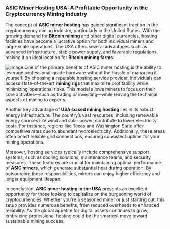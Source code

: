 ### ASIC Miner Hosting USA: A Profitable Opportunity in the Cryptocurrency Mining Industry

The concept of **ASIC miner hosting** has gained significant traction in the cryptocurrency mining industry, particularly in the United States. With the growing demand for **Bitcoin mining** and other digital currencies, hosting facilities have become a lucrative option for both individual miners and large-scale operations. The USA offers several advantages such as advanced infrastructure, stable power supply, and favorable regulations, making it an ideal location for **Bitcoin mining farms**.


![Image](https://github.com/user-attachments/assets/b8266eee-691e-4ee1-99ef-bfa10d234fd4)
One of the primary benefits of ASIC miner hosting is the ability to leverage professional-grade hardware without the hassle of managing it yourself. By choosing a reputable hosting service provider, individuals can access state-of-the-art **mining rigs** that maximize profitability while minimizing operational risks. This model allows miners to focus on their core activities—such as trading or investing—while leaving the technical aspects of mining to experts.

Another key advantage of **USA-based mining hosting** lies in its robust energy infrastructure. The country’s vast resources, including renewable energy sources like wind and solar power, contribute to lower electricity costs. For instance, regions like Texas and Washington State offer competitive rates due to abundant hydroelectricity. Additionally, these areas often boast reliable grid connections, ensuring consistent uptime for your mining operations.

Moreover, hosting services typically include comprehensive support systems, such as cooling solutions, maintenance teams, and security measures. These features are crucial for maintaining optimal performance of **ASIC miners**, which generate substantial heat during operation. By outsourcing these responsibilities, miners can enjoy higher efficiency and longer equipment lifespan.

In conclusion, **ASIC miner hosting in the USA** presents an excellent opportunity for those looking to capitalize on the burgeoning world of cryptocurrencies. Whether you're a seasoned miner or just starting out, this setup provides numerous benefits, from reduced overheads to enhanced reliability. As the global appetite for digital assets continues to grow, embracing professional hosting could be the smartest move toward sustainable mining success.